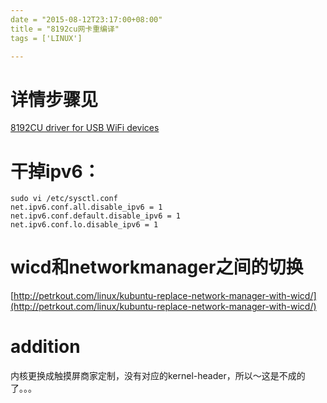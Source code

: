 ```yaml
---
date = "2015-08-12T23:17:00+08:00"
title = "8192cu网卡重编译"
tags = ['LINUX']

---
```


# 详情步骤见

[8192CU driver for USB WiFi devices](https://github.com/ferstar/rtl8192cu-fixes/blob/raspberry/README.md)

# 干掉ipv6：

    sudo vi /etc/sysctl.conf
    net.ipv6.conf.all.disable_ipv6 = 1
    net.ipv6.conf.default.disable_ipv6 = 1
    net.ipv6.conf.lo.disable_ipv6 = 1 

# wicd和networkmanager之间的切换

[http://petrkout.com/linux/kubuntu-replace-network-manager-with-wicd/](http://petrkout.com/linux/kubuntu-replace-network-manager-with-wicd/)

# addition

内核更换成触摸屏商家定制，没有对应的kernel-header，所以～这是不成的了。。。